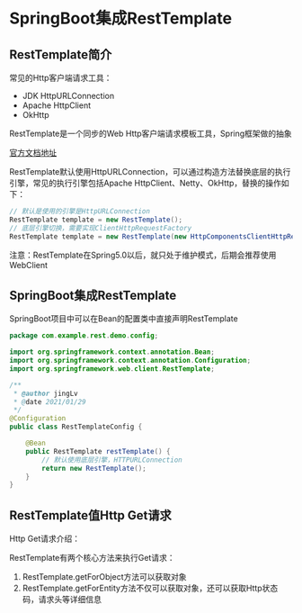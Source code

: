 # SpringBoot集成RestTemplate

## RestTemplate简介
常见的Http客户端请求工具：
- JDK HttpURLConnection
- Apache HttpClient
- OkHttp

RestTemplate是一个同步的Web Http客户端请求模板工具，Spring框架做的抽象

[官方文档地址](https://docs.spring.io/spring-framework/docs/current/reference/html/integration.html#rest-client-access)

RestTemplate默认使用HttpURLConnection，可以通过构造方法替换底层的执行引擎，常见的执行引擎包括Apache HttpClient、Netty、OkHttp，替换的操作如下：
```java
// 默认是使用的引擎是HttpURLConnection
RestTemplate template = new RestTemplate();
// 底层引擎切换，需要实现ClientHttpRequestFactory
RestTemplate template = new RestTemplate(new HttpComponentsClientHttpRequestFactory());
```
注意：RestTemplate在Spring5.0以后，就只处于维护模式，后期会推荐使用WebClient

## SpringBoot集成RestTemplate
SpringBoot项目中可以在Bean的配置类中直接声明RestTemplate
```java
package com.example.rest.demo.config;

import org.springframework.context.annotation.Bean;
import org.springframework.context.annotation.Configuration;
import org.springframework.web.client.RestTemplate;

/**
 * @author jingLv
 * @date 2021/01/29
 */
@Configuration
public class RestTemplateConfig {

    @Bean
    public RestTemplate restTemplate() {
        // 默认使用底层引擎，HTTPURLConnection
        return new RestTemplate();
    }
}
```

## RestTemplate值Http Get请求
Http Get请求介绍：

RestTemplate有两个核心方法来执行Get请求：
1. RestTemplate.getForObject方法可以获取对象
2. RestTemplate.getForEntity方法不仅可以获取对象，还可以获取Http状态码，请求头等详细信息
